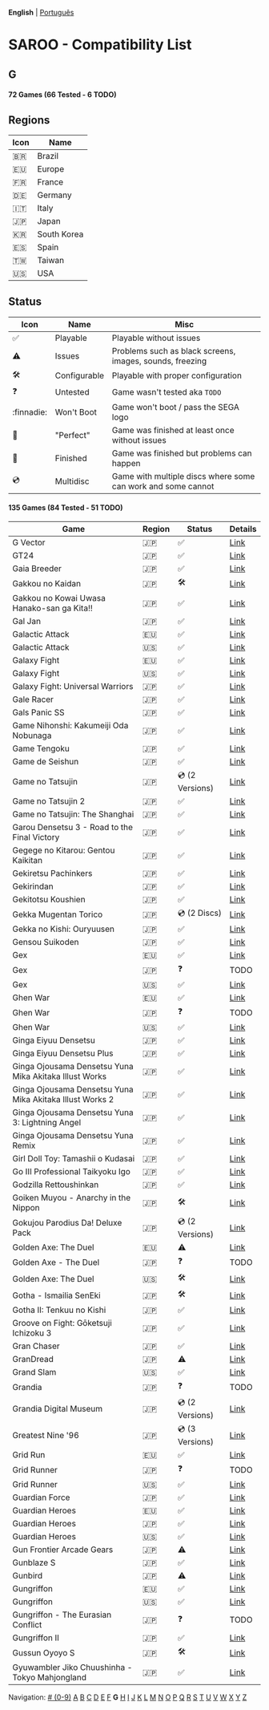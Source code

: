 **English** | [Português](../pt-br/G.md)

# SAROO - Compatibility List

## G

#### 72 Games (66 Tested - 6 TODO)

## Regions

| Icon     | Name        |
| -------- | ----------- |
| :brazil: | Brazil      |
| :eu:     | Europe      |
| :fr:     | France      |
| :de:     | Germany     |
| :it:     | Italy       |
| :jp:     | Japan       |
| :kr:     | South Korea |
| :es:     | Spain       |
| :taiwan: | Taiwan      |
| :us:     | USA         |

## Status

| Icon                | Name         | Misc                                                         |
| ------------------- | ------------ | ------------------------------------------------------------ |
| :white_check_mark:  | Playable     | Playable without issues                                      |
| :warning:           | Issues       | Problems such as black screens, images, sounds, freezing     |
| :hammer_and_wrench: | Configurable | Playable with proper configuration                           |
| :question:          | Untested     | Game wasn't tested aka `TODO`                                |
| :finnadie:          | Won't Boot   | Game won't boot / pass the SEGA logo                         |
| :100:               | "Perfect"    | Game was finished at least once without issues               |
| :checkered_flag:    | Finished     | Game was finished but problems can happen                    |
| :cd:                | Multidisc    | Game with multiple discs where some can work and some cannot |

#### 135 Games (84 Tested - 51 TODO)

| Game                                                     | Region | Status              | Details                                                         |
| -------------------------------------------------------- | ------ | ------------------- | --------------------------------------------------------------- |
| G Vector                                                 | :jp:   | :white_check_mark:  | [Link](../../../Regions/Retails/Japan/T-30603G/01/README.md)    |
| GT24                                                     | :jp:   | :white_check_mark:  | [Link](../../../Regions/Retails/Japan/T-5714G/01/README.md)     |
| Gaia Breeder                                             | :jp:   | :white_check_mark:  | [Link](../../../Regions/Retails/Japan/T-34801G/01/README.md)    |
| Gakkou no Kaidan                                         | :jp:   | :hammer_and_wrench: | [Link](../../../Regions/Retails/Japan/GS-9026/01/README.md)     |
| Gakkou no Kowai Uwasa Hanako-san ga Kita!!               | :jp:   | :white_check_mark:  | [Link](../../../Regions/Retails/Japan/T-1205G/01/README.md)     |
| Gal Jan                                                  | :jp:   | :white_check_mark:  | [Link](../../../Regions/Retails/Japan/T-29101G/01/README.md)    |
| Galactic Attack                                          | :eu:   | :white_check_mark:  | [Link](../../../Regions/Retails/Europe/T-8116H-50/01/README.md) |
| Galactic Attack                                          | :us:   | :white_check_mark:  | [Link](../../../Regions/Retails/USA/T-8116H/01/README.md)       |
| Galaxy Fight                                             | :eu:   | :white_check_mark:  | [Link](../../../Regions/Retails/Europe/T-1504H-50/01/README.md) |
| Galaxy Fight                                             | :us:   | :white_check_mark:  | [Link](../../../Regions/Retails/USA/T-1504H/01/README.md)       |
| Galaxy Fight: Universal Warriors                         | :jp:   | :white_check_mark:  | [Link](../../../Regions/Retails/Japan/T-1510G/01/README.md)     |
| Gale Racer                                               | :jp:   | :white_check_mark:  | [Link](../../../Regions/Retails/Japan/GS-9003/01/README.md)     |
| Gals Panic SS                                            | :jp:   | :white_check_mark:  | [Link](../../../Regions/Retails/Japan/T-29002G/01/README.md)    |
| Game Nihonshi: Kakumeiji Oda Nobunaga                    | :jp:   | :white_check_mark:  | [Link](../../../Regions/Retails/Japan/T-7633G/01/README.md)     |
| Game Tengoku                                             | :jp:   | :white_check_mark:  | [Link](../../../Regions/Retails/Japan/T-5712G/01/README.md)     |
| Game de Seishun                                          | :jp:   | :white_check_mark:  | [Link](../../../Regions/Retails/Japan/T-19711G/01/README.md)    |
| Game no Tatsujin                                         | :jp:   | :cd: (2 Versions)   | [Link](../../../Regions/Retails/Japan/T-1502G/01/README.md)     |
| Game no Tatsujin 2                                       | :jp:   | :white_check_mark:  | [Link](../../../Regions/Retails/Japan/T-1509G/01/README.md)     |
| Game no Tatsujin: The Shanghai                           | :jp:   | :white_check_mark:  | [Link](../../../Regions/Retails/Japan/T-1506G/01/README.md)     |
| Garou Densetsu 3 - Road to the Final Victory             | :jp:   | :white_check_mark:  | [Link](../../../Regions/Retails/Japan/T-3102G/01/README.md)     |
| Gegege no Kitarou: Gentou Kaikitan                       | :jp:   | :white_check_mark:  | [Link](../../../Regions/Retails/Japan/T-13310G/01/README.md)    |
| Gekiretsu Pachinkers                                     | :jp:   | :white_check_mark:  | [Link](../../../Regions/Retails/Japan/T-29601G/01/README.md)    |
| Gekirindan                                               | :jp:   | :white_check_mark:  | [Link](../../../Regions/Retails/Japan/T-7008G/01/README.md)     |
| Gekitotsu Koushien                                       | :jp:   | :white_check_mark:  | [Link](../../../Regions/Retails/Japan/T-6701G/01/README.md)     |
| Gekka Mugentan Torico                                    | :jp:   | :cd: (2 Discs)      | [Link](../../../Regions/Retails/Japan/GS-9056/01/README.md)     |
| Gekka no Kishi: Ouryuusen                                | :jp:   | :white_check_mark:  | [Link](../../../Regions/Retails/Japan/T-20606G/01/README.md)    |
| Gensou Suikoden                                          | :jp:   | :white_check_mark:  | [Link](../../../Regions/Retails/Japan/T-9525G/01/README.md)     |
| Gex                                                      | :eu:   | :white_check_mark:  | [Link](../../../Regions/Retails/Europe/T-15904H50/01/README.md) |
| Gex                                                      | :jp:   | :question:          | TODO                                                            |
| Gex                                                      | :us:   | :white_check_mark:  | [Link](../../../Regions/Retails/USA/T-15904H/01/README.md)      |
| Ghen War                                                 | :eu:   | :white_check_mark:  | [Link](../../../Regions/Retails/Europe/T-7010H-50/01/README.md) |
| Ghen War                                                 | :jp:   | :question:          | TODO                                                            |
| Ghen War                                                 | :us:   | :white_check_mark:  | [Link](../../../Regions/Retails/USA/MK-81001/01/README.md)      |
| Ginga Eiyuu Densetsu                                     | :jp:   | :white_check_mark:  | [Link](../../../Regions/Retails/Japan/T-22301G/01/README.md)    |
| Ginga Eiyuu Densetsu Plus                                | :jp:   | :white_check_mark:  | [Link](../../../Regions/Retails/Japan/T-22303G/01/README.md)    |
| Ginga Ojousama Densetsu Yuna Mika Akitaka Illust Works   | :jp:   | :white_check_mark:  | [Link](../../../Regions/Retails/Japan/T-14308G/01/README.md)    |
| Ginga Ojousama Densetsu Yuna Mika Akitaka Illust Works 2 | :jp:   | :white_check_mark:  | [Link](../../../Regions/Retails/Japan/T-14323G/01/README.md)    |
| Ginga Ojousama Densetsu Yuna 3: Lightning Angel          | :jp:   | :white_check_mark:  | [Link](../../../Regions/Retails/Japan/T-14311G/01/README.md)    |
| Ginga Ojousama Densetsu Yuna Remix                       | :jp:   | :white_check_mark:  | [Link](../../../Regions/Retails/Japan/T-14307G/01/README.md)    |
| Girl Doll Toy: Tamashii o Kudasai                        | :jp:   | :white_check_mark:  | [Link](../../../Regions/Retails/Japan/T-37002G/01/README.md)    |
| Go III Professional Taikyoku Igo                         | :jp:   | :white_check_mark:  | [Link](../../../Regions/Retails/Japan/T-29003G/01/README.md)    |
| Godzilla Rettoushinkan                                   | :jp:   | :white_check_mark:  | [Link](../../../Regions/Retails/Japan/GS-9050/01/README.md)     |
| Goiken Muyou - Anarchy in the Nippon                     | :jp:   | :hammer_and_wrench: | [Link](../../../Regions/Retails/Japan/T-28902G/01/README.md)    |
| Gokujou Parodius Da! Deluxe Pack                         | :jp:   | :cd: (2 Versions)   | [Link](../../../Regions/Retails/Japan/T-9501G/01/README.md)     |
| Golden Axe: The Duel                                     | :eu:   | :warning:           | [Link](../../../Regions/Retails/Europe/MK-81045/01/README.md)   |
| Golden Axe - The Duel                                    | :jp:   | :question:          | TODO                                                            |
| Golden Axe: The Duel                                     | :us:   | :hammer_and_wrench: | [Link](../../../Regions/Retails/USA/MK-81045/01/README.md)      |
| Gotha - Ismailia SenEki                                  | :jp:   | :hammer_and_wrench: | [Link](../../../Regions/Retails/Japan/GS-9009/01/README.md)     |
| Gotha II: Tenkuu no Kishi                                | :jp:   | :white_check_mark:  | [Link](../../../Regions/Retails/Japan/T-7608G/01/README.md)     |
| Groove on Fight: Gōketsuji Ichizoku 3                    | :jp:   | :white_check_mark:  | [Link](../../../Regions/Retails/Japan/T-14411G/01/README.md)    |
| Gran Chaser                                              | :jp:   | :white_check_mark:  | [Link](../../../Regions/Retails/Japan/GS-9022/01/README.md)     |
| GranDread                                                | :jp:   | :warning:           | [Link](../../../Regions/Retails/Japan/T-20603G/01/README.md)    |
| Grand Slam                                               | :us:   | :white_check_mark:  | [Link](../../../Regions/Retails/USA/T-07004H/01/README.md)      |
| Grandia                                                  | :jp:   | :question:          | TODO                                                            |
| Grandia Digital Museum                                   | :jp:   | :cd: (2 Versions)   | [Link](../../../Regions/Retails/Japan/T-4512G/01/README.md)     |
| Greatest Nine '96                                        | :jp:   | :cd: (3 Versions)   | [Link](../../../Regions/Retails/Japan/GS-9086/01/README.md)     |
| Grid Run                                                 | :eu:   | :white_check_mark:  | [Link](../../../Regions/Retails/Europe/T-7016H-50/01/README.md) |
| Grid Runner                                              | :jp:   | :question:          | TODO                                                            |
| Grid Runner                                              | :us:   | :white_check_mark:  | [Link](../../../Regions/Retails/USA/T-7025H/01/README.md)       |
| Guardian Force                                           | :jp:   | :white_check_mark:  | [Link](../../../Regions/Retails/Japan/T-9905G/01/README.md)     |
| Guardian Heroes                                          | :eu:   | :white_check_mark:  | [Link](../../../Regions/Retails/Europe/MK-81035/01/README.md)   |
| Guardian Heroes                                          | :jp:   | :white_check_mark:  | [Link](../../../Regions/Retails/Japan/GS-9031/01/README.md)     |
| Guardian Heroes                                          | :us:   | :white_check_mark:  | [Link](../../../Regions/Retails/USA/MK-81035/01/README.md)      |
| Gun Frontier Arcade Gears                                | :jp:   | :warning:           | [Link](../../../Regions/Retails/Japan/T-26109G/01/README.md)    |
| Gunblaze S                                               | :jp:   | :white_check_mark:  | [Link](../../../Regions/Retails/Japan/T-19710G/01/README.md)    |
| Gunbird                                                  | :jp:   | :warning:           | [Link](../../../Regions/Retails/Japan/T-14402G/01/README.md)    |
| Gungriffon                                               | :eu:   | :white_check_mark:  | [Link](../../../Regions/Retails/Europe/MK-81046/01/README.md)   |
| Gungriffon                                               | :us:   | :white_check_mark:  | [Link](../../../Regions/Retails/USA/MK-81046/01/README.md)      |
| Gungriffon - The Eurasian Conflict                       | :jp:   | :question:          | TODO                                                            |
| Gungriffon II                                            | :jp:   | :white_check_mark:  | [Link](../../../Regions/Retails/Japan/T-4511G/01/README.md)     |
| Gussun Oyoyo S                                           | :jp:   | :hammer_and_wrench: | [Link](../../../Regions/Retails/Japan/T-26101G/01/README.md)    |
| Gyuwambler Jiko Chuushinha - Tokyo Mahjongland           | :jp:   | :white_check_mark:  | [Link](../../../Regions/Retails/Japan/T-4504G/01/README.md)     |

Navigation:
[# (0-9)](./09.md) [A](./A.md) [B](./B.md) [C](./C.md) [D](./D.md) [E](./E.md) [F](./F.md) **G** [H](./H.md) [I](./I.md) [J](./J.md) [K](./K.md) [L](./L.md) [M](./M.md) [N](./N.md) [O](./O.md) [P](./P.md) [Q](./Q.md) [R](./R.md) [S](./S.md) [T](./T.md) [U](./U.md) [V](./V.md) [W](./W.md) [X](./X.md) [Y](./Y.md) [Z](./Z.md)
